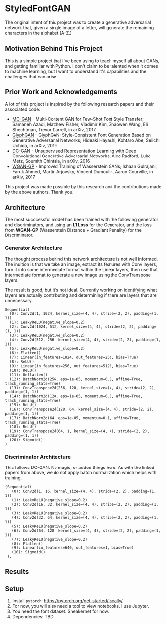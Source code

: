 # StyledFontGAN
The original intent of this project was to create a generative adversarial network that, given a single image of a letter, will generate the remaining characters in the alphabet (A-Z.)

## Motivation Behind This Project
This is a simple project that I've been using to teach myself all about GANs, and getting familiar with Python. I don't claim to be talented when it comes to machine learning, but I want to understand it's capabilities and the challenges that can arise.

## Prior Work and Acknowledgements

A lot of this project is inspired by the following research papers and their associated code:

- [MC-GAN](https://github.com/azadis/MC-GAN) - Multi-Content GAN for Few-Shot Font Style Transfer; Samaneh Azadi, Matthew Fisher, Vladimir Kim, Zhaowen Wang, Eli Shechtman, Trevor Darrell, in arXiv, 2017.
- [GlyphGAN](https://arxiv.org/abs/1905.12502v1) - GlyphGAN: Style-Consistent Font Generation Based on Generative Adversarial Networks; Hideaki Hayashi, Kohtaro Abe, Seiichi Uchida, in arXiv, 2019
- [DC-GAN](https://arxiv.org/abs/1511.06434) - Unsupervised Representation Learning with Deep Convolutional Generative Adversarial Networks; Alec Radford, Luke Metz, Soumith Chintala, in arXiv, 2016
- [WGAN-GP](https://arxiv.org/abs/1704.00028) - Improved Training of Wasserstein GANs; Ishaan Gulrajani, Faruk Ahmed, Martin Arjovsky, Vincent Dumoulin, Aaron Courville, in arXiv, 2017

This project was made possible by this research and the contributions made by the above authors. Thank you.

## Architecture

The most succcessful model has been trained with the following generator and discriminators, and using an **L1 Loss** for the Generator, and the loss from **WGAN-GP** (Wasserstein Distance + Gradiant Penality) for the Discriminator.

### Generator Architecture

The thought process behind this network architecture is not well informed. The inuition is that we take an image, extract its features with Conv layers, turn it into some intermediate format within the Linear layers, then use that intermediate format to generate a new image using the ConvTranspose layers.

The result is good, but it's not ideal. Currently working on identifying what layers are actually contributing and determining if there are layers that are unnecessary.

```
Sequential(
  (0): Conv2d(1, 1024, kernel_size=(4, 4), stride=(2, 2), padding=(1, 1))
  (1): LeakyReLU(negative_slope=0.2)
  (2): Conv2d(1024, 512, kernel_size=(4, 4), stride=(2, 2), padding=(1, 1))
  (3): LeakyReLU(negative_slope=0.2)
  (4): Conv2d(512, 256, kernel_size=(4, 4), stride=(2, 2), padding=(1, 1))
  (5): LeakyReLU(negative_slope=0.2)
  (6): Flatten()
  (7): Linear(in_features=1024, out_features=256, bias=True)
  (8): ReLU()
  (9): Linear(in_features=256, out_features=5120, bias=True)
  (10): ReLU()
  (11): Unflatten()
  (12): BatchNorm2d(256, eps=1e-05, momentum=0.1, affine=True, track_running_stats=True)
  (13): ConvTranspose2d(256, 128, kernel_size=(4, 4), stride=(2, 2), padding=(1, 1))
  (14): BatchNorm2d(128, eps=1e-05, momentum=0.1, affine=True, track_running_stats=True)
  (15): ReLU()
  (16): ConvTranspose2d(128, 64, kernel_size=(4, 4), stride=(2, 2), padding=(1, 1))
  (17): BatchNorm2d(64, eps=1e-05, momentum=0.1, affine=True, track_running_stats=True)
  (18): ReLU()
  (19): ConvTranspose2d(64, 1, kernel_size=(4, 4), stride=(2, 2), padding=(1, 1))
  (20): Sigmoid()
)
```

### Discriminator Architecture

This follows DC-GAN. No magic, or added things here. As with the linked papers from above, we do not apply batch normalization which helps with training.

```
(Sequential(
   (0): Conv2d(1, 16, kernel_size=(4, 4), stride=(2, 2), padding=(1, 1))
   (1): LeakyReLU(negative_slope=0.2)
   (2): Conv2d(16, 32, kernel_size=(4, 4), stride=(2, 2), padding=(1, 1))
   (3): LeakyReLU(negative_slope=0.2)
   (4): Conv2d(32, 64, kernel_size=(4, 4), stride=(2, 2), padding=(1, 1))
   (5): LeakyReLU(negative_slope=0.2)
   (6): Conv2d(64, 128, kernel_size=(4, 4), stride=(2, 2), padding=(1, 1))
   (7): LeakyReLU(negative_slope=0.2)
   (8): Flatten()
   (9): Linear(in_features=640, out_features=1, bias=True)
   (10): Sigmoid()
 ),
```

## Results


## Setup
1. Install `pytorch`: https://pytorch.org/get-started/locally/
2. For now, you will also need a tool to view notebooks. I use Jupyter.
3. You need the font dataset. Sneakernet for now.
4. Dependencies: TBD
